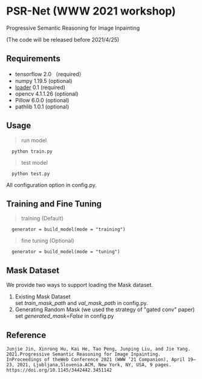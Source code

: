 # PSR-Net (WWW 2021 workshop)
Progressive Semantic Reasoning for Image Inpainting

(The code will be released before 2021/4/25)

## Requirements
* tensorflow 2.0 （required）
* numpy 1.19.5 (optional)
* [loader](https://github.com/sfwyly/loader) 0.1 (required)
* opencv 4.1.1.26 (optional)
* Pillow 6.0.0 (optional)
* pathlib 1.0.1 (optional)

## Usage

> run model
```
  python train.py
```
> test model
```
  python test.py
```
All configuration option in config.py.

## Training and Fine Tuning

> training (Default)
```
  generator = build_model(mode = "training")
```
> fine tuning (Optional)
```
  generator = build_model(mode = "tuning")
```

## Mask Dataset
We provide two ways to support loading the Mask dataset.
1. Existing Mask Dataset  
set *train_mask_path* and *val_mask_path* in config.py.
2. Generating Random Mask (we used the strategy of "gated conv" paper)  
set *generated_mask=False* in config.py
 
## Reference
```
Junjie Jin, Xinrong Hu, Kai He, Tao Peng, Junping Liu, and Jie Yang. 2021.Progressive Semantic Reasoning for Image Inpainting. InProceedings of theWeb Conference 2021 (WWW ’21 Companion), April 19–23, 2021, Ljubljana,Slovenia.ACM, New York, NY, USA, 9 pages. https://doi.org/10.1145/3442442.3451142
```
